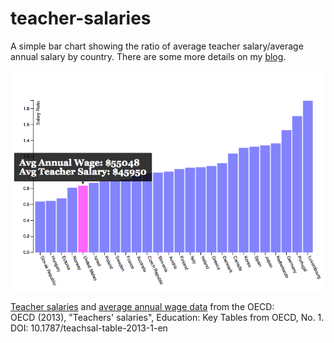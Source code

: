 teacher-salaries
================
A simple bar chart showing the ratio of average teacher salary/average annual salary by country.  There are some more details on my [blog](http://kshuler.com/blog/improving-education-in-america/).

![Teacher Salaries by Country](./screenshot.png?raw=true)

[Teacher salaries](http://www.oecd-ilibrary.org/education/teachers-salaries_teachsal-table-en) and [average annual wage data](http://stats.oecd.org/Index.aspx?DataSetCode=AV_AN_WAGE) from the OECD:  
OECD (2013), "Teachers' salaries", Education: Key Tables from OECD, No. 1. DOI: 10.1787/teachsal-table-2013-1-en
